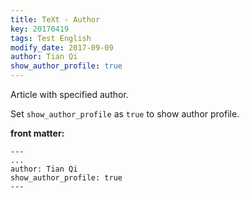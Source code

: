 ```yaml
---
title: TeXt - Author
key: 20170419
tags: Test English
modify_date: 2017-09-09
author: Tian Qi
show_author_profile: true
---
```


Article with specified author.

<!--more-->

Set `show_author_profile` as `true` to show author profile.

**front matter:**

    ---
    ...
    author: Tian Qi
    show_author_profile: true
    ---
